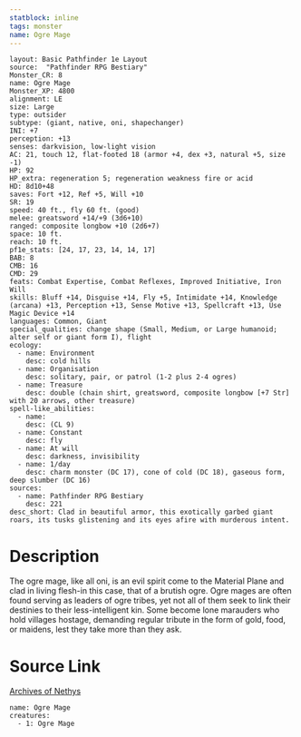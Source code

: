 ```yaml
---
statblock: inline
tags: monster
name: Ogre Mage
---
```

```statblock
layout: Basic Pathfinder 1e Layout
source:  "Pathfinder RPG Bestiary"
Monster_CR: 8
name: Ogre Mage
Monster_XP: 4800
alignment: LE
size: Large
type: outsider
subtype: (giant, native, oni, shapechanger)
INI: +7
perception: +13
senses: darkvision, low-light vision
AC: 21, touch 12, flat-footed 18 (armor +4, dex +3, natural +5, size -1)
HP: 92
HP_extra: regeneration 5; regeneration weakness fire or acid
HD: 8d10+48
saves: Fort +12, Ref +5, Will +10
SR: 19
speed: 40 ft., fly 60 ft. (good)
melee: greatsword +14/+9 (3d6+10)
ranged: composite longbow +10 (2d6+7)
space: 10 ft.
reach: 10 ft.
pf1e_stats: [24, 17, 23, 14, 14, 17]
BAB: 8
CMB: 16
CMD: 29
feats: Combat Expertise, Combat Reflexes, Improved Initiative, Iron Will
skills: Bluff +14, Disguise +14, Fly +5, Intimidate +14, Knowledge (arcana) +13, Perception +13, Sense Motive +13, Spellcraft +13, Use Magic Device +14
languages: Common, Giant
special_qualities: change shape (Small, Medium, or Large humanoid; alter self or giant form I), flight
ecology:
  - name: Environment
    desc: cold hills
  - name: Organisation
    desc: solitary, pair, or patrol (1-2 plus 2-4 ogres)
  - name: Treasure
    desc: double (chain shirt, greatsword, composite longbow [+7 Str] with 20 arrows, other treasure)
spell-like_abilities:
  - name:
    desc: (CL 9)
  - name: Constant
    desc: fly
  - name: At will
    desc: darkness, invisibility
  - name: 1/day
    desc: charm monster (DC 17), cone of cold (DC 18), gaseous form, deep slumber (DC 16)
sources:
  - name: Pathfinder RPG Bestiary
    desc: 221
desc_short: Clad in beautiful armor, this exotically garbed giant roars, its tusks glistening and its eyes afire with murderous intent.
```
# Description
The ogre mage, like all oni, is an evil spirit come to the Material Plane and clad in living flesh-in this case, that of a brutish ogre. Ogre mages are often found serving as leaders of ogre tribes, yet not all of them seek to link their destinies to their less-intelligent kin. Some become lone marauders who hold villages hostage, demanding regular tribute in the form of gold, food, or maidens, lest they take more than they ask.
# Source Link
[Archives of Nethys](https://aonprd.com/MonsterDisplay.aspx?ItemName=Ogre%20Mage)
```encounter-table
name: Ogre Mage
creatures:
  - 1: Ogre Mage
```
